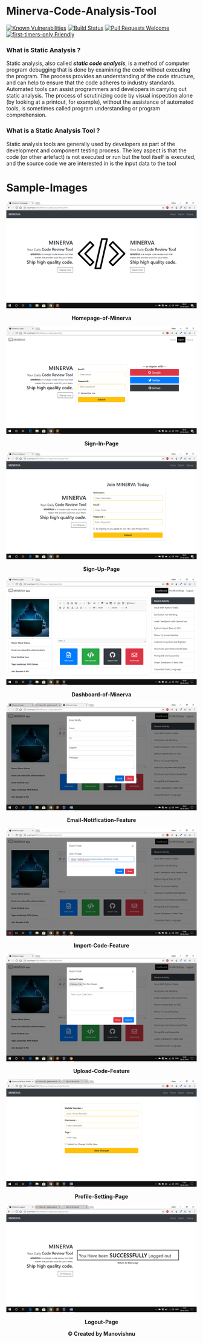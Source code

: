 # Minerva-Code-Analysis-Tool

[![Known Vulnerabilities](https://snyk.io/test/github/freecodecamp/freecodecamp/badge.svg)](https://snyk.io/test/github/freecodecamp/freecodecamp)
[![Build Status](https://travis-ci.org/freeCodeCamp/freeCodeCamp.svg?branch=staging)](https://travis-ci.org/freeCodeCamp/freeCodeCamp)
[![Pull Requests Welcome](https://img.shields.io/badge/PRs-welcome-brightgreen.svg?style=flat)](http://makeapullrequest.com)
[![first-timers-only Friendly](https://img.shields.io/badge/first--timers--only-friendly-blue.svg)](http://www.firsttimersonly.com/)

### What is Static Analysis ?
Static analysis, also called ***static code analysis***, is a method of computer program debugging that is done by examining the code without executing the program. The process provides an understanding of the code structure, and can help to ensure that the code adheres to industry standards. Automated tools can assist programmers and developers in carrying out static analysis. The process of scrutinizing code by visual inspection alone (by looking at a printout, for example), without the assistance of automated tools, is sometimes called program understanding or program comprehension.

### What is a Static Analysis Tool ?
Static analysis tools are generally used by developers as part of the development and component testing process. The key aspect is that the code (or other artefact) is not executed or run but the tool itself is executed, and the source code we are interested in is the input data to the tool


# Sample-Images

![Homepage](Snapshots/Homepage.png)
<p align="center"><b>Homepage-of-Minerva</b></p>

![Signin-Page](Snapshots/Signin.png)
<p align="center"><b>Sign-In-Page</b></p>

![Signup-Page](Snapshots/Signup.png)
<p align="center"><b>Sign-Up-Page</b></p>

![Dashboard](Snapshots/Dashboard.png)
<p align="center"><b>Dashboard-of-Minerva</b></p>

![Email Notify](Snapshots/EmailNotify.png)
<p align="center"><b>Email-Notification-Feature</b></p>

![ImportCode](Snapshots/ImportCode.png)
<p align="center"><b>Import-Code-Feature</b></p>

![UploadCode](Snapshots/UploadCode.png)
<p align="center"><b>Upload-Code-Feature</b></p>

![Profile-Settings](Snapshots/ProfileSettings.png)
<p align="center"><b>Profile-Setting-Page</b></p>

![Signout-Page](Snapshots/Signout.png)
<p align="center"><b>Logout-Page</b></p>

<p align="center"><b>© Created by Manovishnu</b></p>

